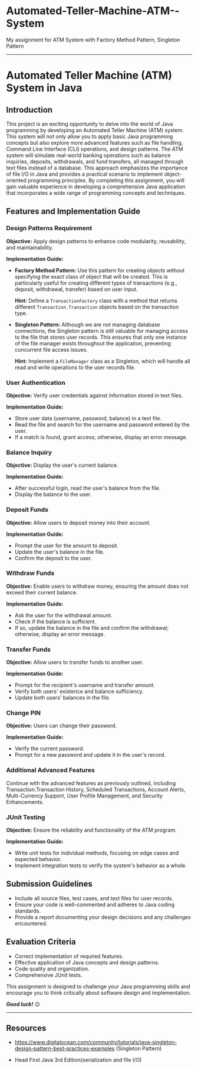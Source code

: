 # Automated-Teller-Machine-ATM--System
My assignment for ATM System with Factory Method Pattern, Singleton Pattern

---


# Automated Teller Machine (ATM) System in Java

## Introduction

This project is an exciting opportunity to delve into the world of Java programming by developing an Automated Teller Machine (ATM) system. This system will not only allow you to apply basic Java programming concepts but also explore more advanced features such as file handling, Command Line Interface (CLI) operations, and design patterns. The ATM system will simulate real-world banking operations such as balance inquiries, deposits, withdrawals, and fund transfers, all managed through text files instead of a database. This approach emphasizes the importance of file I/O in Java and provides a practical scenario to implement object-oriented programming principles. By completing this assignment, you will gain valuable experience in developing a comprehensive Java application that incorporates a wide range of programming concepts and techniques.

## Features and Implementation Guide

### Design Patterns Requirement

**Objective:** Apply design patterns to enhance code modularity, reusability, and maintainability.

**Implementation Guide:**

- **Factory Method Pattern:** Use this pattern for creating objects without specifying the exact class of object that will be created. This is particularly useful for creating different types of transactions (e.g., deposit, withdrawal, transfer) based on user input.

  **Hint:** Define a `TransactionFactory` class with a method that returns different `Transaction.Transaction` objects based on the transaction type.

- **Singleton Pattern:** Although we are not managing database connections, the Singleton pattern is still valuable for managing access to the file that stores user records. This ensures that only one instance of the file manager exists throughout the application, preventing concurrent file access issues.

  **Hint:** Implement a `FileManager` class as a Singleton, which will handle all read and write operations to the user records file.

### User Authentication

**Objective:** Verify user credentials against information stored in text files.

**Implementation Guide:**
- Store user data (username, password, balance) in a text file.
- Read the file and search for the username and password entered by the user.
- If a match is found, grant access; otherwise, display an error message.

### Balance Inquiry

**Objective:** Display the user's current balance.

**Implementation Guide:**
- After successful login, read the user's balance from the file.
- Display the balance to the user.

### Deposit Funds

**Objective:** Allow users to deposit money into their account.

**Implementation Guide:**
- Prompt the user for the amount to deposit.
- Update the user's balance in the file.
- Confirm the deposit to the user.

### Withdraw Funds

**Objective:** Enable users to withdraw money, ensuring the amount does not exceed their current balance.

**Implementation Guide:**
- Ask the user for the withdrawal amount.
- Check if the balance is sufficient.
- If so, update the balance in the file and confirm the withdrawal; otherwise, display an error message.

### Transfer Funds

**Objective:** Allow users to transfer funds to another user.

**Implementation Guide:**
- Prompt for the recipient's username and transfer amount.
- Verify both users' existence and balance sufficiency.
- Update both users' balances in the file.

### Change PIN

**Objective:** Users can change their password.

**Implementation Guide:**
- Verify the current password.
- Prompt for a new password and update it in the user's record.

### Additional Advanced Features

Continue with the advanced features as previously outlined, including Transaction.Transaction History, Scheduled Transactions, Account Alerts, Multi-Currency Support, User Profile Management, and Security Enhancements.

### JUnit Testing

**Objective:** Ensure the reliability and functionality of the ATM program.

**Implementation Guide:**
- Write unit tests for individual methods, focusing on edge cases and expected behavior.
- Implement integration tests to verify the system's behavior as a whole.

## Submission Guidelines

- Include all source files, test cases, and text files for user records.
- Ensure your code is well-commented and adheres to Java coding standards.
- Provide a report documenting your design decisions and any challenges encountered.

## Evaluation Criteria

- Correct implementation of required features.
- Effective application of Java concepts and design patterns.
- Code quality and organization.
- Comprehensive JUnit tests.

This assignment is designed to challenge your Java programming skills and encourage you to think critically about software design and implementation.

***Good luck!*** :wink:

---

## Resources

- https://www.digitalocean.com/community/tutorials/java-singleton-design-pattern-best-practices-examples (Singleton Pattern)

- Head First Java 3rd Edition(serialization and file I/O)